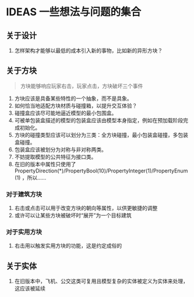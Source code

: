 # IDEAS 一些想法与问题的集合

## 关于设计

1. 怎样架构才能够以最低的成本引入新的事物，比如新的异形方块？

## 关于方块

> 方块能够响应玩家右击，玩家点击，方块破坏三个事件

1. 方块应该是具备某些特性的一个抽象，而不是具象。
2. 如何恰当地适配方块材质与碰撞箱，以提升交互体验？
3. 碰撞盒应该尽可能地逼近模型的最小包围盒。
4. 可被单包装盒描述的模型的包装盒应该由模型本身指定，例如在预加载阶段完成初始化。
5. 方块的碰撞类型应该可以划分为三类：全方块碰撞，最小包装盒碰撞，多包装盒碰撞。
6. 包装盒应该被划分为对称与非对称两类。
7. 不妨提取模型的公共特征为接口类。
8. 在旧的版本中属性只使用了 PropertyDirection(*)/PropertyBool(10)/PropertyInteger(1)/PropertyEnum(1) ，所以……

### 对于建筑方块

1. 右击或点击可以用于改变方块的朝向等属性，以供更敏捷的调整
2. 或许可以让某些方块被破坏时“展开”为一个目标建筑

### 对于实用方块

1. 右击用以触发实用方块的功能，这是约定成俗的

## 关于实体

1. 在旧版本中，飞机、公交这类可复用且模型复杂的实体被定义为实体来处理，这应该被延续
